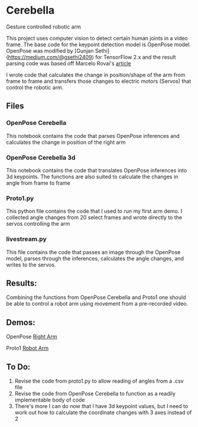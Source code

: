 # Cerebella
Gesture controlled robotic arm

This project uses computer vision to detect certain human joints in a video frame. The base code for the keypoint detection model is OpenPose model. 
OpenPose was modified by [Gunjan Sethi] (https://medium.com/@gsethi2409) for TensorFlow 2.x and the result parsing code was based off Marcelo Rovai's [article](https://towardsdatascience.com/realtime-multiple-person-2d-pose-estimation-using-tensorflow2-x-93e4c156d45f)

I wrote code that calculates the change in position/shape of the arm from frame to frame and transfers those changes to electric motors (Servos) that control the robotic arm.

## Files
### OpenPose Cerebella
This notebook contains the code that parses OpenPose inferences and calculates the change in position of the right arm

### OpenPose Cerebella 3d
This notebook contains the code that translates OpenPose inferences into 3d keypoints. The functions are also suited to calculate the changes in angle from frame to frame

### Proto1.py
This python file contains the code that I used to run my first arm demo. I collected angle changes from 20 select frames and wrote directly to the servos controlling the arm

### livestream.py
This file contains the code that passes an image through the OpenPose model, parses through the inferences, calculates the angle changes, and writes to the servos.


## Results:
Combining the functions from OpenPose Cerebella and Proto1 one should be able to control a robot arm using movement from a pre-recorded video.

## Demos:
OpenPose [Right Arm](https://youtu.be/x71DUxIfWlQ)

Proto1 [Robot Arm](https://youtu.be/A33udcIALBo)

## To Do:
1. Revise the code from proto1.py to allow reading of angles from a .csv file
2. Revise the code from OpenPose Cerebella to function as a readily implementable body of code
3. There's more I can do now that I have 3d keypoint values, but I need to work out how to calculate the coordinate changes with 3 axes instead of 2
